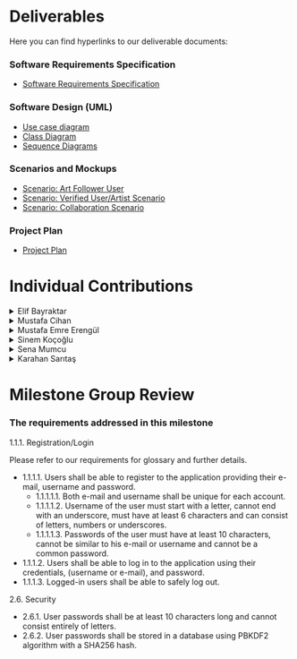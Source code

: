 # Deliverables

Here you can find hyperlinks to our deliverable documents:
### Software Requirements Specification
* [Software Requirements Specification](https://github.com/bounswe/bounswe2022group8/wiki/Requirements)<br/>
### Software Design (UML)
* [Use case diagram](https://github.com/bounswe/bounswe2022group8/wiki/Use-case-diagram)
* [Class Diagram](https://github.com/bounswe/bounswe2022group8/wiki/Class-Diagram)
* [Sequence Diagrams](https://github.com/bounswe/bounswe2022group8/wiki/Sequence-Diagrams)

### Scenarios and Mockups
* [Scenario: Art Follower User](https://github.com/bounswe/bounswe2022group8/wiki/Scenario:-Art-Follower-User)
* [Scenario: Verified User/Artist Scenario](https://github.com/bounswe/bounswe2022group8/wiki/Scenario-2)
* [Scenario: Collaboration Scenario](https://github.com/bounswe/bounswe2022group8/wiki/Scenario-3)

### Project Plan
* [Project Plan](https://github.com/bounswe/bounswe2022group8/wiki/CmpE-451-Project-Plan)


# Individual Contributions

<details>
    <summary> Elif Bayraktar </summary>
I am Elif Bayraktar, a member of group 8. I am working on the backend of the project.

### Responsibilities
* Reviewing/updating requirements (Bidding system, Notifications, Level and Verification Systems)
* Researching different authentication and authorization mechanisms to set up our project the right way.
* Implementing the itinital models for the project.
* Implementing serializers and creating the admin site.
* Implementation of alternative registration API, using django authentication.
* Researching and implementing CICD workflow.

### Main Contributions
I revised the requirements, contributed to some decisions. I extensively researched authentication and authorization mechanisms (creating custom user class vs. extending base) to make sure we set up the project the right way, and to avoid any headaches in the future. I implemented the initial models. I also implemented serializers for the models, some decorators for future use and the admin site. I also tested the API's developed by other members and developed the alternative registeration API, to test if there were any problems with using django authentication. Finally I researched, learned and implemented CICD workflow with testing and dockerization with GitHub Actions (this part is on hold until we access secrets via settings). I also went over and updated some of the mockups.
    
**Code Related Issues**
* [BE-4: Setting up initial models](https://github.com/bounswe/bounswe2022group8/issues/187)
* [BE_11: CICD Research and Implementation](https://github.com/bounswe/bounswe2022group8/issues/209)

**Management Related Issues**
* [GEN-11: Revise the Notifications](https://github.com/bounswe/bounswe2022group8/issues/163)
* [GEN-14: Revise the Bidding System](https://github.com/bounswe/bounswe2022group8/issues/166)
* [GEN-15: Revise Verification and Level System](https://github.com/bounswe/bounswe2022group8/issues/167)
* [GEN-12: Update Issue Template](https://github.com/bounswe/bounswe2022group8/issues/164)
* [GEN-13: Update Questions and Answers](https://github.com/bounswe/bounswe2022group8/issues/165)
* [GEN-19: Revise Mockups](https://github.com/bounswe/bounswe2022group8/issues/171)
* [GEN-26: Best Django Practices](https://github.com/bounswe/bounswe2022group8/issues/197)
    

**Pull Requests**
* [Feature/BE-4](https://github.com/bounswe/bounswe2022group8/pull/190)
* [Feature/BE11](https://github.com/bounswe/bounswe2022group8/pull/215)(on hold)
* reviewed [feature/BE-1](https://github.com/bounswe/bounswe2022group8/pull/180)
* reviewed [feature/BE-9](https://github.com/bounswe/bounswe2022group8/pull/200)
 
</details>    


<details>
    <summary> Mustafa Cihan </summary>
I am Mustafa Cihan a member of group 8. I am working on mobile application of our project.

### Responsibilities
I am responsible for mobile application. For this milestone I mostly worked on frontend of mobile application. I designed landing page, login page, signup page and home page. Also I implemented pages that I designed.

### Main Contributions
I mainly worked on mobile app so I gave most of my effort to develop mobile application.<br/>

**Code Related Issues**
* [MOB-1: Design and Code Flutter Files for Login and Sign-Up](https://github.com/bounswe/bounswe2022group8/issues/198)
* [MOB-4: Creating a Homepage](https://github.com/bounswe/bounswe2022group8/issues/213)
* [MOB-5: Adding error notifications on login and sign-up]()
* [MOB-3: Connecting Mobile App with Backend](https://github.com/bounswe/bounswe2022group8/issues/208) made [commit](https://github.com/bounswe/bounswe2022group8/commit/ab54c1f7421d943cb31c427005342a2c24466440)  to this issue.

**Management Related Issues**
* [GEN-27: Meeting Notes: Week#4 Meeting#4](https://github.com/bounswe/bounswe2022group8/issues/207)
* [MOB-2: Meeting Notes: Week#3 Mobile Meeting#1](https://github.com/bounswe/bounswe2022group8/issues/205)
* [GEN-25:Revise the Copyright Infringement Requirement](https://github.com/bounswe/bounswe2022group8/issues/178)
* [GEN-21: Create a Wikipage for Conventions](https://github.com/bounswe/bounswe2022group8/issues/173)
* [GEN-3: Week #1 Meeting #1 Notes](https://github.com/bounswe/bounswe2022group8/issues/155)

**Pull Requests**
* [feature/MOB-1](https://github.com/bounswe/bounswe2022group8/pull/204)
* [feature/MOB-4](https://github.com/bounswe/bounswe2022group8/pull/216)
* [feature/MOB-5](https://github.com/bounswe/bounswe2022group8/pull/219)
* Reviewed [Feature/MOB-3](https://github.com/bounswe/bounswe2022group8/pull/221)
</details>
    
<details>
    <summary> Mustafa Emre Erengül </summary>
I am Mustafa Emre Erengül, a team member of the Group 8. I specificly work on the Mobile development part of our project.

### Responsibilities
Setting the environment for the mobile development and learning basic Flutter/Dart to implement the initial pages. Creating the basic version of the mobile app which can run the functionalities that Backend team provided. Debugging the error-messages and dependency problems. Preparing a simple & stable version of the mobile app for the Milestone 1 Customer presentation.
    
### Main Contributions
Help to launch the initial version of the mobile app. Contribute to creation of the 3 main pages (Sign-up, login and home pages) that are required for the Milestone 1. Also designing issues and the colour palette for the app background.<br/>

**Code Related Issues**
* [MOB-1: Design and Code Flutter Files for Login and Sign-Up](https://github.com/bounswe/bounswe2022group8/issues/198) (reviewed & closed)
* [MOB-4: Creating a Homepage](https://github.com/bounswe/bounswe2022group8/issues/213) (reviewed & closed)
    
**Management Related Issues**
* [GEN-4: Updating Wiki pages related to the last semester](https://github.com/bounswe/bounswe2022group8/issues/156) (opened)
* [GEN-5: Adding CmpE451 section to the personal Timesheet pages](https://github.com/bounswe/bounswe2022group8/issues/157) (opened)
* [GEN-7: Update the Communication Plan](https://github.com/bounswe/bounswe2022group8/issues/159) (contributed)
* [GEN-10: Review&Revise the Requirements](https://github.com/bounswe/bounswe2022group8/issues/162) (contributed)
* [GEN-22: Revise Search](https://github.com/bounswe/bounswe2022group8/issues/174) (completed)
* [GEN-23: Revise Location](https://github.com/bounswe/bounswe2022group8/issues/175) (completed)
* [MIL-5: Milestone 1 Group Review](https://github.com/bounswe/bounswe2022group8/issues/226) (opened)
    
**Pull Requests**
* [feature/MOB-5](https://github.com/bounswe/bounswe2022group8/pull/219) (reviewed)
    
</details>
    
<details>
    <summary> Sinem Koçoğlu </summary>
I am Sinem Koçoğlu and I am member of group 8 frontend team.

### Responsibilities
* Creation of first design of login and signup pages.
* Research on frontend tools.
* Providing authentication for login and signup.
* Providing connection to backend.
* Dockerization of frontend.

### Main Contributions
I have created the first view for login and signup pages while creating the frontend project. I shared my knowledge about frontend tools with my teammate. Then, I studied and worked on authentication and tokenizaton for login and sign up. I configured backend and database on local in order to test if authentication and tokenization works well. I did research on dockerization of frontend projects and dockerize it.

**Code Related Issues**
* [FE-2](https://github.com/bounswe/bounswe2022group8/issues/185): Research on Frontend Tools 
* [FE-3](https://github.com/bounswe/bounswe2022group8/issues/186): Design and code CSS Files for Login and Sign Up 
* [FE-4](https://github.com/bounswe/bounswe2022group8/issues/203): Connection Between Backend and Frontend
* [FE-5](https://github.com/bounswe/bounswe2022group8/issues/217): Dockerize frontend

**Management Related Issues**
* [GEN-16](https://github.com/bounswe/bounswe2022group8/issues/168): Revise Profile Management 
* [GEN-17](https://github.com/bounswe/bounswe2022group8/issues/169): Revise Exhibition
* [GEN-25](https://github.com/bounswe/bounswe2022group8/issues/177): Meeting Notes: Week#2 Meeting#3

**Pull Requests**
* [Feature/FE-5](https://github.com/bounswe/bounswe2022group8/pull/218)
* Reviewed [Feature/FE-3](https://github.com/bounswe/bounswe2022group8/pull/220)
* 
**Additional Information**
* First, I have created project in [CodeSandBox](https://codesandbox.io/s/artcommunityplatform-ilgl9c?file=/src/Login.js) to experience css tools.Then, Furkan Keskin took the responsibility of creating design by using css. That's way, he uploaded the project to git.
* I did not create a pr to merge authentication file to the branch 'feature/FE-3' because I have already downloaded updated backend folder to my branch to test if everything worked well. Not to destruct folder structure, Furkan Keskin copied the only authentication file manually to his branch.

</details>

<details>
    <summary> Sena Mumcu </summary>
I am [Sena Mumcu](https://github.com/bounswe/bounswe2022group8/wiki/Sena-Mumcu), a member and the communicator of group 8. I am working on backend side of the project.
    
### Responsibilities
* Revision of last year deliverables and project requirements.
* Doing a research on PostgreSQL and creating initial integration of the database with the Django application.
* Implementation of login API endpoint.
* Implementation of logout API endpoint.
* Creating a communication channel with the FE team and ensuring the coordination on API endpoints.
    
### Main Contributions
I made the initial database configurations for the project. Since our team decided on using PostgreSQL, I did a research on PostgreSQL and learned how to integrate postgreSQL with our Django application. I wrote 2 API endpoints, namely login and logout to implement necessary functionalities. Created a Google Doc and documented Api endpoints so that we, the backend team can coordinate with frontend team. 
    
**Code Related Issues**
* [BE-3: PostgreSQL Integration to the application](https://github.com/bounswe/bounswe2022group8/issues/182)
* [BE-9: API Implementation of Login Endpoint](https://github.com/bounswe/bounswe2022group8/issues/195)
    
**Management Related Issues**
* [BE-7 API Documentation with FE team](https://github.com/bounswe/bounswe2022group8/issues/193)
    
**Pull Requests**
* [feature/BE-3](https://github.com/bounswe/bounswe2022group8/pull/183)
* [feature/BE-9](https://github.com/bounswe/bounswe2022group8/pull/200) - the pr created for my implementations
    
**Additional**
    
PR reviews and Comments
    
* [feature/BE-9](https://github.com/bounswe/bounswe2022group8/pull/200)
* [feature/BE-6](https://github.com/bounswe/bounswe2022group8/pull/191)
* [BE-10 API Implementation of Logout Endpoint](https://github.com/bounswe/bounswe2022group8/issues/199)
* [GEN-28](https://github.com/bounswe/bounswe2022group8/issues/212)
    
</details>

<details>
    <summary> Karahan Sarıtaş </summary>
    
I am [Karahan Sarıtaş](https://github.com/bounswe/bounswe2022group8/wiki/Karahan-Sar%C4%B1ta%C5%9F), a member of group 8. I am mainly working on backend side of the project. Also helping others (especially frontend) in terms of development and sharing crucial ideas.

### Responsibilities
* Revision of requirements and making necessary changes.
* Creating the initial structure of our Django project. Configuration of settings for both development and production environment.
* Dockerization of the backend service.
* Implementation of registration API.
* Implementation of login API.
* Implementation of logout API.
* Research on tokenization and authentication mechanisms.
* Helping frontend team for the connection.
* Dockerization of frontend and deployment. (We faced lots of problems with Dockerfile during the procedure, I ended up writing it from scratch) 


### Main Contributions
I made the initial configurations for the project, adjusted the settings and dockerized it and worked on API endpoints related to registration, login and logout. I made some research on tokenization to prefer a suitable methodology for the project. Meanwhile, I also helped frontend team to integrate their application with ours, use tokens for authentication and actively participated in inter-team communication to make sure that everything works ok.
    
**Code Related Issues**
* [BE-1: Initial Configurations for the App](https://github.com/bounswe/bounswe2022group8/issues/179)
* [BE-5: Dockerize the Django Application with PostgreSql](https://github.com/bounswe/bounswe2022group8/issues/188)
* [BE-6: Organization of api folder](https://github.com/bounswe/bounswe2022group8/issues/192)
* [BE-9: [API] Implementation of Login Endpoint](https://github.com/bounswe/bounswe2022group8/issues/195)
* [BE-10: [API] Implementation of Logout Endpoint](https://github.com/bounswe/bounswe2022group8/issues/199)
* [BE-8: [API] Implementation of Register Endpoint](https://github.com/bounswe/bounswe2022group8/issues/194)
* [BE-12: Integration Between Frontend and Backend](https://github.com/bounswe/bounswe2022group8/issues/211)
* [MIL-4: Last changes for Deployment before Milestone 1](https://github.com/bounswe/bounswe2022group8/issues/224)

**Management Related Issues**
* [GEN-8: Week #2 Meeting #2 Notes](https://github.com/bounswe/bounswe2022group8/issues/160)
* [GEN-10: Review&Revise the Requirements](https://github.com/bounswe/bounswe2022group8/issues/162)  (general issue)
* [GEN-11: Revise the Notifications](https://github.com/bounswe/bounswe2022group8/issues/163)
* [GEN-14: Revise the Bidding System](https://github.com/bounswe/bounswe2022group8/issues/166)
* [GEN-15: Revise Verification and Level System](https://github.com/bounswe/bounswe2022group8/issues/167)
* [MIL-1: Milestone I Deliverables](https://github.com/bounswe/bounswe2022group8/issues/201)
* [MIL-2: Software Requirements Specification](https://github.com/bounswe/bounswe2022group8/issues/202)
* [BE-2: Meeting Notes Week #3 Backend Meeting #1](https://github.com/bounswe/bounswe2022group8/issues/181)


**Pull Requests**
* [feature/BE-1](https://github.com/bounswe/bounswe2022group8/pull/180)
* [feature/BE-5](https://github.com/bounswe/bounswe2022group8/pull/189)
* [feature/BE-6](https://github.com/bounswe/bounswe2022group8/pull/191)
* [feature/BE-9](https://github.com/bounswe/bounswe2022group8/pull/200)
* [bugfix/BE-5](https://github.com/bounswe/bounswe2022group8/pull/206) 
* [feature/BE-12](https://github.com/bounswe/bounswe2022group8/pull/210)

**Additional**
    
PR reviews:<br>
* [feature/BE-4](https://github.com/bounswe/bounswe2022group8/pull/190)
* [feature/BE-11](https://github.com/bounswe/bounswe2022group8/pull/215)  (on-hold for now)
* [feature/MIL-4](https://github.com/bounswe/bounswe2022group8/pull/225) (worked on this as a pair)<br>
    
Throughout the week, I took the whole responsibility of communication between backend and other teams. Tried to be present on Discord whenever someone needs help. 
 
</details>
    
    
# Milestone Group Review

### The requirements addressed in this milestone

<summary>1.1.1. Registration/Login</summary>

Please refer to our requirements for glossary and further details.

* 1.1.1.1. Users shall be able to register to the application providing their e-mail, username and password.
   * 1.1.1.1.1. Both e-mail and username shall be unique for each account. 
   * 1.1.1.1.2. Username of the user must start with a letter, cannot end with an underscore, must have at least 6 characters and can consist of letters, numbers or underscores.
   * 1.1.1.1.3. Passwords of the user must have at least 10 characters, cannot be similar to his e-mail or username and cannot be a common password. 
* 1.1.1.2. Users shall be able to log in to the application using their credentials, (username or e-mail), and password.
* 1.1.1.3. Logged-in users shall be able to safely log out.
<summary> 2.6. Security</summary>

* 2.6.1. User passwords shall be at least 10 characters long and cannot consist entirely of letters.
* 2.6.2. User passwords shall be stored in a database using PBKDF2 algorithm with a SHA256 hash.
